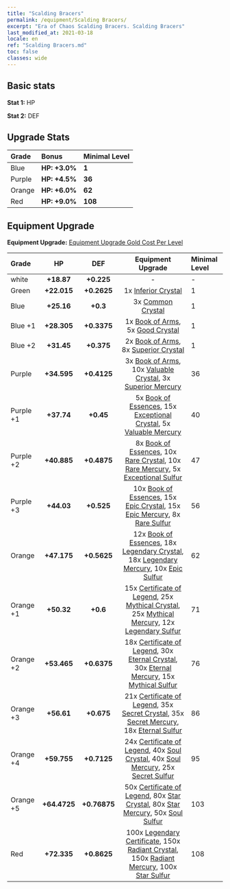```yaml
---
title: "Scalding Bracers"
permalink: /equipment/Scalding Bracers/
excerpt: "Era of Chaos Scalding Bracers. Scalding Bracers"
last_modified_at: 2021-03-18
locale: en
ref: "Scalding Bracers.md"
toc: false
classes: wide
---
```


## Basic stats
 **Stat 1:** HP

 **Stat 2:** DEF

## Upgrade Stats

  |     Grade    |   Bonus | Minimal Level | 
  |:-------------|:--------|:--------------| 
  | Blue | **HP: +3.0%** | **1** | 
  | Purple | **HP: +4.5%** | **36** | 
  | Orange | **HP: +6.0%** | **62** | 
  | Red | **HP: +9.0%** | **108** | 


## Equipment Upgrade
 **Equipment Upgrade:** [Equipment Upgrade Gold Cost Per Level](/equipment/EquipmentUpgradeCostPerLevel/) 

  |          Grade      | HP | DEF | Equipment Upgrade | Minimal Level |
  |:--------------------|:---------:|:---------:|:----------------:|:--------------|
  | white | **+18.87** | **+0.225** | - | - |
  | Green | **+22.015** | **+0.2625** | 1x [Inferior Crystal](/Items/mat_45/) | 1 |
  | Blue | **+25.16** | **+0.3** | 3x [Common Crystal](/Items/mat_85/) | 1 |
  | Blue +1 | **+28.305** | **+0.3375** | 1x [Book of Arms](/Items/mat_32/), 5x [Good Crystal](/Items/mat_16/) | 1 |
  | Blue +2 | **+31.45** | **+0.375** | 2x [Book of Arms](/Items/mat_71/), 8x [Superior Crystal](/Items/mat_56/) | 1 |
  | Purple | **+34.595** | **+0.4125** | 3x [Book of Arms](/Items/mat_6/), 10x [Valuable Crystal](/Items/mat_95/), 3x [Superior Mercury](/Items/mat_15/) | 36 |
  | Purple +1 | **+37.74** | **+0.45** | 5x [Book of Essences](/Items/mat_44/), 15x [Exceptional Crystal](/Items/mat_33/), 5x [Valuable Mercury](/Items/mat_58/) | 40 |
  | Purple +2 | **+40.885** | **+0.4875** | 8x [Book of Essences](/Items/mat_84/), 10x [Rare Crystal](/Items/mat_68/), 10x [Rare Mercury](/Items/mat_29/), 5x [Exceptional Sulfur](/Items/mat_1/) | 47 |
  | Purple +3 | **+44.03** | **+0.525** | 10x [Book of Essences](/Items/mat_20/), 15x [Epic Crystal](/Items/mat_5/), 15x [Epic Mercury](/Items/mat_70/), 8x [Rare Sulfur](/Items/mat_46/) | 56 |
  | Orange | **+47.175** | **+0.5625** | 12x [Book of Essences](/Items/mat_60/), 18x [Legendary Crystal](/Items/mat_48/), 18x [Legendary Mercury](/Items/mat_3/), 10x [Epic Sulfur](/Items/mat_83/) | 62 |
  | Orange +1 | **+50.32** | **+0.6** | 15x [Certificate of Legend](/Items/mat_96/), 25x [Mythical Crystal](/Items/mat_61/), 25x [Mythical Mercury](/Items/mat_50/), 12x [Legendary Sulfur](/Items/mat_18/) | 71 |
  | Orange +2 | **+53.465** | **+0.6375** | 18x [Certificate of Legend](/Items/mat_25/), 30x [Eternal Crystal](/Items/mat_19/), 30x [Eternal Mercury](/Items/mat_62/), 15x [Mythical Sulfur](/Items/mat_35/) | 76 |
  | Orange +3 | **+56.61** | **+0.675** | 21x [Certificate of Legend](/Items/mat_38/), 35x [Secret Crystal](/Items/mat_51/), 35x [Secret Mercury](/Items/mat_22/), 18x [Eternal Sulfur](/Items/mat_97/) | 86 |
  | Orange +4 | **+59.755** | **+0.7125** | 24x [Certificate of Legend](/Items/mat_100/), 40x [Soul Crystal](/Items/mat_64/), 40x [Soul Mercury](/Items/mat_34/), 25x [Secret Sulfur](/Items/mat_7/) | 95 |
  | Orange +5 | **+64.4725** | **+0.76875** | 50x [Certificate of Legend](/Items/mat_11/), 80x [Star Crystal](/Items/mat_26/), 80x [Star Mercury](/Items/mat_98/), 50x [Soul Sulfur](/Items/mat_73/) | 103 |
  | Red | **+72.335** | **+0.8625** | 100x [Legendary Certificate](/Items/mat_76/), 150x [Radiant Crystal](/Items/mat_37/), 150x [Radiant Mercury](/Items/mat_24/), 100x [Star Sulfur](/Items/mat_101/) | 108 |

